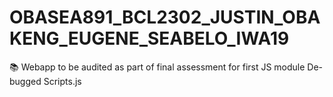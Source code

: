 # OBASEA891_BCL2302_JUSTIN_OBAKENG_EUGENE_SEABELO_IWA19
📚 Webapp to be audited as part of final assessment for first JS module
De-bugged Scripts.js 
